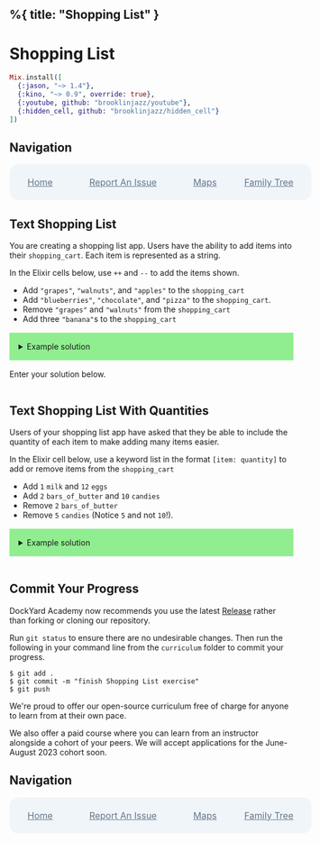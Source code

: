 %{
  title: "Shopping List"
}
---
# Shopping List

```elixir
Mix.install([
  {:jason, "~> 1.4"},
  {:kino, "~> 0.9", override: true},
  {:youtube, github: "brooklinjazz/youtube"},
  {:hidden_cell, github: "brooklinjazz/hidden_cell"}
])
```

## Navigation

<div style="display: flex; align-items: center; width: 100%; justify-content: space-between; font-size: 1rem; color: #61758a; background-color: #f0f5f9; height: 4rem; padding: 0 1rem; border-radius: 1rem;">
<div style="display: flex;">
<i class="ri-home-fill"></i>
<a style="display: flex; color: #61758a; margin-left: 1rem;" href="../start.livemd">Home</a>
</div>
<div style="display: flex;">
<i class="ri-bug-fill"></i>
<a style="display: flex; color: #61758a; margin-left: 1rem;" href="https://github.com/DockYard-Academy/curriculum/issues/new?assignees=&labels=&template=issue.md&title=Shopping List">Report An Issue</a>
</div>
<div style="display: flex;">
<i class="ri-arrow-left-fill"></i>
<a style="display: flex; color: #61758a; margin-left: 1rem;" href="../reading/maps.livemd">Maps</a>
</div>
<div style="display: flex;">
<a style="display: flex; color: #61758a; margin-right: 1rem;" href="../exercises/family_tree.livemd">Family Tree</a>
<i class="ri-arrow-right-fill"></i>
</div>
</div>

## Text Shopping List

You are creating a shopping list app. Users have the ability to add items into their `shopping_cart`.
Each item is represented as a string.

In the Elixir cells below, use `++` and `--` to add the items shown.

* Add `"grapes"`, `"walnuts"`, and `"apples"` to the `shopping_cart`
* Add `"blueberries"`, `"chocolate"`, and `"pizza"` to the `shopping_cart`.
* Remove `"grapes"` and `"walnuts"` from the `shopping_cart`
* Add three `"banana"`s to the `shopping_cart`

<details style="background-color: lightgreen; padding: 1rem; margin: 1rem 0;">
<summary>Example solution</summary>

```elixir
shopping_cart = []

shopping_cart = shopping_cart ++ ["grapes", "walnuts", "apples"]
shopping_cart = shopping_cart ++ ["blueberries", "chocolate", "pizza"]
shopping_cart = shopping_cart -- ["grapes", "walnuts"]
shopping_cart = shopping_cart ++ ["banana", "banana", "banana"]
```

</details>

Enter your solution below.

```elixir

```

## Text Shopping List With Quantities

Users of your shopping list app have asked that they be able to include the quantity of each item
to make adding many items easier.

In the Elixir cell below, use a keyword list in the format `[item: quantity]` to add or remove
items from the `shopping_cart`

* Add `1` `milk` and `12` `eggs`
* Add `2` `bars_of_butter` and `10` `candies`
* Remove `2` `bars_of_butter`
* Remove `5` `candies` (Notice `5` and not `10`!).

<details style="background-color: lightgreen; padding: 1rem; margin: 1rem 0;">
<summary>Example solution</summary>

```elixir
shopping_cart = []

shopping_cart = shopping_cart ++ [milk: 1, eggs: 12]
shopping_cart = shopping_cart ++ [bars_of_butter: 2, candies: 10]
shopping_cart = shopping_cart -- [bars_of_butter: 2]
shopping_cart = shopping_cart -- [candies: 10]
shopping_cart = shopping_cart ++ [candies: 5]
```

</details>

```elixir

```

## Commit Your Progress

DockYard Academy now recommends you use the latest [Release](https://github.com/DockYard-Academy/curriculum/releases) rather than forking or cloning our repository.

Run `git status` to ensure there are no undesirable changes.
Then run the following in your command line from the `curriculum` folder to commit your progress.

```
$ git add .
$ git commit -m "finish Shopping List exercise"
$ git push
```

We're proud to offer our open-source curriculum free of charge for anyone to learn from at their own pace.

We also offer a paid course where you can learn from an instructor alongside a cohort of your peers.
We will accept applications for the June-August 2023 cohort soon.

## Navigation

<div style="display: flex; align-items: center; width: 100%; justify-content: space-between; font-size: 1rem; color: #61758a; background-color: #f0f5f9; height: 4rem; padding: 0 1rem; border-radius: 1rem;">
<div style="display: flex;">
<i class="ri-home-fill"></i>
<a style="display: flex; color: #61758a; margin-left: 1rem;" href="../start.livemd">Home</a>
</div>
<div style="display: flex;">
<i class="ri-bug-fill"></i>
<a style="display: flex; color: #61758a; margin-left: 1rem;" href="https://github.com/DockYard-Academy/curriculum/issues/new?assignees=&labels=&template=issue.md&title=Shopping List">Report An Issue</a>
</div>
<div style="display: flex;">
<i class="ri-arrow-left-fill"></i>
<a style="display: flex; color: #61758a; margin-left: 1rem;" href="../reading/maps.livemd">Maps</a>
</div>
<div style="display: flex;">
<a style="display: flex; color: #61758a; margin-right: 1rem;" href="../exercises/family_tree.livemd">Family Tree</a>
<i class="ri-arrow-right-fill"></i>
</div>
</div>

